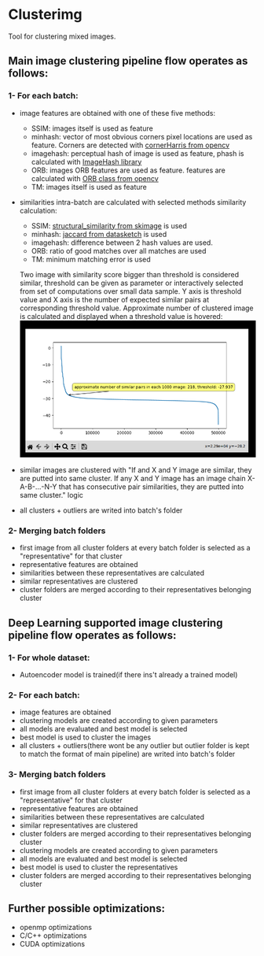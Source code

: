 # Clusterimg
Tool for clustering mixed images.

## Main image clustering pipeline flow operates as follows:  

### 1- For each batch:  
* image features are obtained with one of these five methods:
  * SSIM: images itself is used as feature
  * minhash: vector of most obvious corners pixel locations are used as feature. Corners are detected with [cornerHarris from opencv](https://docs.opencv.org/4.x/dd/d1a/group__imgproc__feature.html#gac1fc3598018010880e370e2f709b4345)
  * imagehash: perceptual hash of image is used as feature, phash is calculated with [ImageHash library](https://pypi.org/project/ImageHash/)
  * ORB: images ORB features are used as feature. features are calculated with [ORB class from opencv](https://docs.opencv.org/4.x/db/d95/classcv_1_1ORB.html)
  * TM: images itself is used as feature
* similarities intra-batch are calculated with selected methods similarity calculation:  
  * SSIM: [structural_similarity from skimage](https://scikit-image.org/docs/stable/api/skimage.metrics.html#skimage.metrics.structural_similarity) is used
  * minhash: [jaccard from datasketch](http://ekzhu.com/datasketch/minhash.html) is used
  * imagehash: difference between 2 hash values are used.
  * ORB: ratio of good matches over all matches are used
  * TM: minimum matching error is used

  Two image with similarity score bigger than threshold is considered similar, threshold can be given as parameter or interactively selected from set of computations over small data sample. Y axis is threshold value and X axis is the number of expected similar pairs at corresponding threshold value. Approximate number of clustered image is calculated and displayed when a threshold value is hovered:    
  ![th_selection](images/th_select.png)
* similar images are clustered with "If and X and Y image are similar, they are putted into same cluster. If any X and Y image has an image chain X-A-B-...-N-Y that has consecutive pair similarities, they are putted into same cluster." logic
* all clusters + outliers are writed into batch's folder  

### 2- Merging batch folders  
* first image from all cluster folders at every batch folder is selected as a "representative" for that cluster  
* representative features are obtained
* similarities between these representatives are calculated
* similar representatives are clustered
* cluster folders are merged according to their representatives belonging cluster



## Deep Learning supported image clustering pipeline flow operates as follows:  

### 1- For whole dataset:  
* Autoencoder model is trained(if there ins't already a trained model)

### 2- For each batch:  
* image features are obtained
* clustering models are created according to given parameters
* all models are evaluated and best model is selected
* best model is used to cluster the images
* all clusters + outliers(there wont be any outlier but outlier folder is kept to match the format of main pipeline) are writed into batch's folder  

### 3- Merging batch folders  
* first image from all cluster folders at every batch folder is selected as a "representative" for that cluster  
* representative features are obtained
* similarities between these representatives are calculated
* similar representatives are clustered
* cluster folders are merged according to their representatives belonging cluster
* clustering models are created according to given parameters
* all models are evaluated and best model is selected
* best model is used to cluster the representatives
* cluster folders are merged according to their representatives belonging cluster


## Further possible optimizations:  
* openmp optimizations
* C/C++ optimizations
* CUDA optimizations
